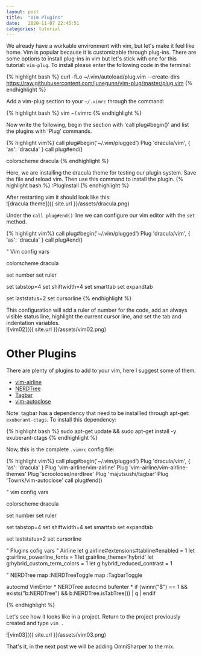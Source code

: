 ```yaml
---
layout: post
title:  "Vim Plugins"
date:   2020-11-07 22:45:51
categories: tutorial
---
```


We already have a workable environment with vim, but let's make it feel like home. Vim is popular because it is customizable through plug-ins. There are some options to install plug-ins in vim but let's stick with one for this tutorial: `vim-plug`. To install please enter the following code in the terminal:

{% highlight bash %}
curl -fLo ~/.vim/autoload/plug.vim --create-dirs \
    https://raw.githubusercontent.com/junegunn/vim-plug/master/plug.vim
{% endhighlight %}

Add a vim-plug section to your `~/.vimrc` through the command: 

{% highlight bash %}
vim ~/.vimrc
{% endhighlight %}


Now write the following, begin the section with 'call plug#begin()' and list the plugins with 'Plug' commands.

{% highlight vim%}
call plug#begin('~/.vim/plugged')
Plug 'dracula/vim', { 'as': 'dracula' }
call plug#end()

colorscheme dracula
{% endhighlight %}

Here, we are installing the dracula theme for testing our plugin system. Save the file and reload vim. Then use this command to install the plugin.
{% highlight bash %}
:PlugInstall
{% endhighlight %}

After restarting vim it should look like this:
\
![dracula theme]({{ site.url }}/assets/dracula.png)

Under the `call plug#end()` line we can configure our vim editor with the `set` method.

{% highlight vim%}
call plug#begin('~/.vim/plugged')
Plug 'dracula/vim', { 'as': 'dracula' }
call plug#end()

" Vim config vars

colorscheme dracula

set number
set ruler

set tabstop=4
set shiftwidth=4
set smarttab
set expandtab

set laststatus=2
set cursorline
{% endhighlight %}

This configuration will add a ruler of number for the code, add an always visible status line, highlight the current cursor line, and set the tab and indentation variables.
\
![vim02]({{ site.url }}/assets/vim02.png)

# Other Plugins

There are plenty of plugins to add to your vim, here I suggest some of them.

* [vim-airline](https://github.com/vim-airline/vim-airline)
* [NERDTree](https://github.com/preservim/nerdtree)
* [Tagbar](https://github.com/preservim/tagbar)
* [vim-autoclose](https://github.com/Townk/vim-autoclose)

Note: tagbar has a dependency that need to be installled through apt-get: `exuberant-ctags`. To install this dependency:

{% highlight bash %} sudo apt-get update && sudo apt-get install -y exuberant-ctags {% endhighlight %}

Now, this is the complete `.vimrc` config file:

{% highlight vim%}
call plug#begin('~/.vim/plugged')
    Plug 'dracula/vim', { 'as': 'dracula' }
    Plug 'vim-airline/vim-airline'
    Plug 'vim-airline/vim-airline-themes'
    Plug 'scrooloose/nerdtree'
    Plug 'majutsushi/tagbar'
    Plug 'Townk/vim-autoclose'
call plug#end()

" vim config vars

colorscheme dracula

set number
set ruler

set tabstop=4
set shiftwidth=4
set smarttab
set expandtab

set laststatus=2
set cursorline

" Plugins cofig vars
" Airline
let g:airline#extensions#tabline#enabled = 1
let g:airline_powerline_fonts = 1 
let g:airline_theme='hybrid'
let g:hybrid_custom_term_colors = 1
let g:hybrid_reduced_contrast = 1 

" NERDTree
map <C-n> :NERDTreeToggle<CR>
map <C-m> :TagbarToggle<CR>

autocmd VimEnter * NERDTree
autocmd bufenter * if (winnr("$") == 1 && exists("b:NERDTree") && b:NERDTree.isTabTree()) | q | endif

{% endhighlight %}

Let's see how it looks like in a project. Return to the project previously created and type `vim .`

![vim03]({{ site.url }}/assets/vim03.png)

That's it, in the next post we will be adding OmniSharper to the mix.
